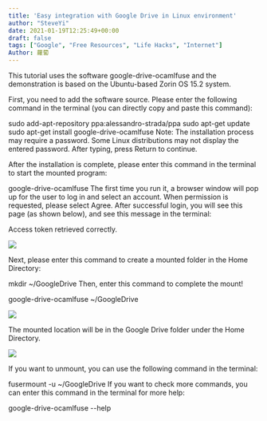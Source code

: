 ```yaml
---
title: 'Easy integration with Google Drive in Linux environment'
author: "SteveYi"
date: 2021-01-19T12:25:49+00:00
draft: false
tags: ["Google", "Free Resources", "Life Hacks", "Internet"]
Author: 蘿蔔
---
```

This tutorial uses the software google-drive-ocamlfuse and the demonstration is based on the Ubuntu-based Zorin OS 15.2 system.

First, you need to add the software source. Please enter the following command in the terminal (you can directly copy and paste this command):

sudo add-apt-repository ppa:alessandro-strada/ppa
sudo apt-get update
sudo apt-get install google-drive-ocamlfuse
Note: The installation process may require a password. Some Linux distributions may not display the entered password. After typing, press Return to continue.

After the installation is complete, please enter this command in the terminal to start the mounted program:

google-drive-ocamlfuse
The first time you run it, a browser window will pop up for the user to log in and select an account. When permission is requested, please select Agree.
After successful login, you will see this page (as shown below), and see this message in the terminal:

Access token retrieved correctly.

![](https://static-a1.steveyi.net/media/blog/2021011913110433.png)

Next, please enter this command to create a mounted folder in the Home Directory:

mkdir ~/GoogleDrive
Then, enter this command to complete the mount!

google-drive-ocamlfuse ~/GoogleDrive

![](https://static-a1.steveyi.net/media/blog/2021011913111963.png)

The mounted location will be in the Google Drive folder under the Home Directory.

![](https://static-a1.steveyi.net/media/blog/2021011913113183.png)

If you want to unmount, you can use the following command in the terminal:

fusermount -u ~/GoogleDrive
If you want to check more commands, you can enter this command in the terminal for more help:

google-drive-ocamlfuse --help

